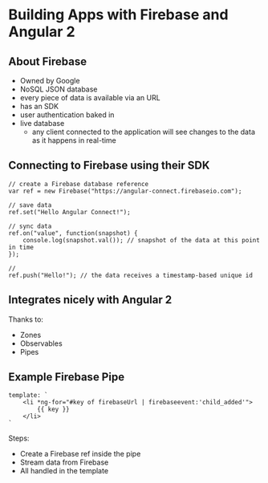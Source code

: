 # Building Apps with Firebase and Angular 2

## About Firebase
* Owned by Google
* NoSQL JSON database
* every piece of data is available via an URL
* has an SDK
* user authentication baked in
* live database
  * any client connected to the application will see changes to the data as it happens in real-time

## Connecting to Firebase using their SDK

```
// create a Firebase database reference
var ref = new Firebase("https://angular-connect.firebaseio.com");

// save data
ref.set("Hello Angular Connect!");

// sync data
ref.on("value", function(snapshot) {
    console.log(snapshot.val()); // snapshot of the data at this point in time
});

//
ref.push("Hello!"); // the data receives a timestamp-based unique id
```

## Integrates nicely with Angular 2
Thanks to:
* Zones
* Observables
* Pipes

## Example Firebase Pipe
```
template: `
    <li *ng-for="#key of firebaseUrl | firebaseevent:'child_added'">
        {{ key }}
    </li>
`
```

Steps:
* Create a Firebase ref inside the pipe
* Stream data from Firebase
* All handled in the template
